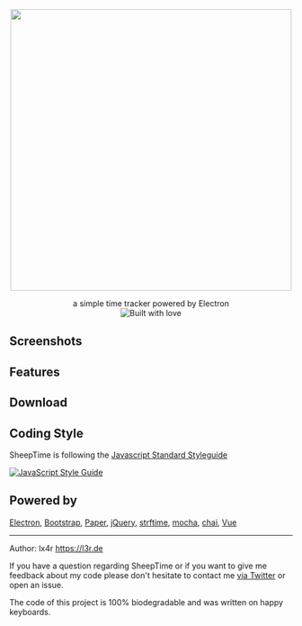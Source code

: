 <div align='center'>
  <img width='500px' src='http://files.l3r.de/SheepTime_Banner.png'>
</div>

<p align='center'>
  a simple time tracker powered by Electron<br>
  <img src="http://forthebadge.com/images/badges/built-with-love.svg" alt="Built with love">
</p>

## Screenshots

## Features

## Download

## Coding Style

SheepTime is following the [Javascript Standard Styleguide](https://github.com/feross/standard)

[![JavaScript Style Guide](https://cdn.rawgit.com/feross/standard/master/badge.svg)](https://github.com/feross/standard)

## Powered by
[Electron](http://electron.atom.io), [Bootstrap](http://getbootstrap.com), [Paper](http://bootswatch.com/paper/), [jQuery](http://jquery.com), [strftime](https://github.com/samsonjs/strftime), [mocha](https://mochajs.org), [chai](http://chaijs.com), [Vue](http://vuejs.org/)

----
Author: lx4r <https://l3r.de>

If you have a question regarding SheepTime or if you want to give me feedback about my code please don't hesitate to contact me [via Twitter](https://twitter.com/lx4r) or open an issue.

The code of this project is 100% biodegradable and was written on happy keyboards.
